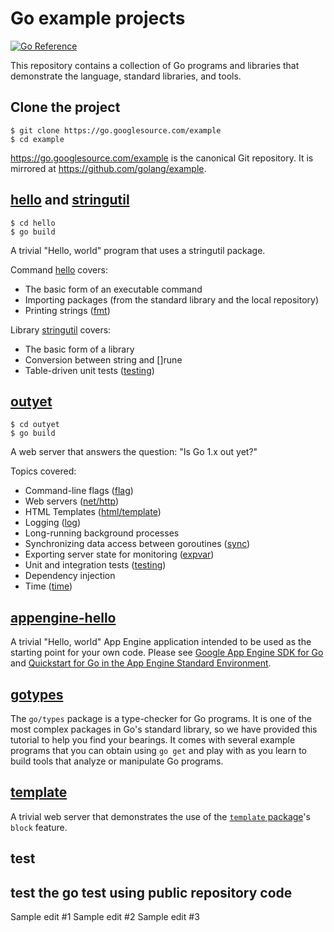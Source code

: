 # Go example projects

[![Go Reference](https://pkg.go.dev/badge/golang.org/x/example.svg)](https://pkg.go.dev/golang.org/x/example)

This repository contains a collection of Go programs and libraries that
demonstrate the language, standard libraries, and tools.

## Clone the project

```
$ git clone https://go.googlesource.com/example
$ cd example
```
https://go.googlesource.com/example is the canonical Git repository.
It is mirrored at https://github.com/golang/example.
## [hello](hello/) and [stringutil](stringutil/)

```
$ cd hello
$ go build
```
A trivial "Hello, world" program that uses a stringutil package.

Command [hello](hello/) covers:

* The basic form of an executable command
* Importing packages (from the standard library and the local repository)
* Printing strings ([fmt](//golang.org/pkg/fmt/))

Library [stringutil](stringutil/) covers:

* The basic form of a library
* Conversion between string and []rune
* Table-driven unit tests ([testing](//golang.org/pkg/testing/))

## [outyet](outyet/)

```
$ cd outyet
$ go build
```
A web server that answers the question: "Is Go 1.x out yet?"

Topics covered:

* Command-line flags ([flag](//golang.org/pkg/flag/))
* Web servers ([net/http](//golang.org/pkg/net/http/))
* HTML Templates ([html/template](//golang.org/pkg/html/template/))
* Logging ([log](//golang.org/pkg/log/))
* Long-running background processes
* Synchronizing data access between goroutines ([sync](//golang.org/pkg/sync/))
* Exporting server state for monitoring ([expvar](//golang.org/pkg/expvar/))
* Unit and integration tests ([testing](//golang.org/pkg/testing/))
* Dependency injection
* Time ([time](//golang.org/pkg/time/))

## [appengine-hello](appengine-hello/)

A trivial "Hello, world" App Engine application intended to be used as the
starting point for your own code. Please see
[Google App Engine SDK for Go](https://cloud.google.com/appengine/downloads#Google_App_Engine_SDK_for_Go)
and [Quickstart for Go in the App Engine Standard Environment](https://cloud.google.com/appengine/docs/standard/go/quickstart).

## [gotypes](gotypes/)

The `go/types` package is a type-checker for Go programs. It is one of the most
complex packages in Go's standard library, so we have provided this tutorial to
help you find your bearings. It comes with several example programs that you
can obtain using `go get` and play with as you learn to build tools that analyze
or manipulate Go programs.

## [template](template/)

A trivial web server that demonstrates the use of the
[`template` package](https://golang.org/pkg/text/template/)'s `block` feature.

## test
test the go test using public repository code
-----------------------------------------------------------
Sample edit #1
Sample edit #2
Sample edit #3
